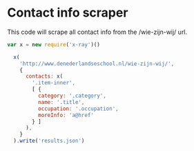 # Contact info scraper

This code will scrape all contact info from the /wie-zijn-wij/ url.

```javascript
var x = new require('x-ray')()

  x(
    'http://www.denederlandseschool.nl/wie-zijn-wij/',
    {
      contacts: x(
        '.item-inner',
        [ {
          category: '.category',
          name: '.title',
          occupation: '.occupation',
          moreInfo: 'a@href'
        } ]
      ),
    }
  ).write('results.json')
  ```
